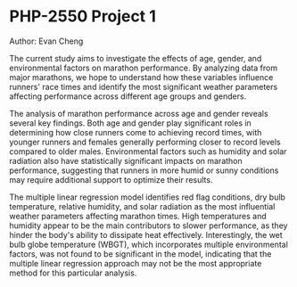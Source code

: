 # PHP-2550 Project 1

Author: Evan Cheng

The current study aims to investigate the effects of age, gender, and environmental factors on marathon performance. By analyzing data from major marathons, we hope to understand how these variables influence runners' race times and identify the most significant weather parameters affecting performance across different age groups and genders.

The analysis of marathon performance across age and gender reveals several key findings. Both age and gender play significant roles in determining how close runners come to achieving record times, with younger runners and females generally performing closer to record levels compared to older males. Environmental factors such as humidity and solar radiation also have statistically significant impacts on marathon performance, suggesting that runners in more humid or sunny conditions may require additional support to optimize their results.

The multiple linear regression model identifies red flag conditions, dry bulb temperature, relative humidity, and solar radiation as the most influential weather parameters affecting marathon times. High temperatures and humidity appear to be the main contributors to slower performance, as they hinder the body's ability to dissipate heat effectively. Interestingly, the wet bulb globe temperature (WBGT), which incorporates multiple environmental factors, was not found to be significant in the model, indicating that the multiple linear regression approach may not be the most appropriate method for this particular analysis.
